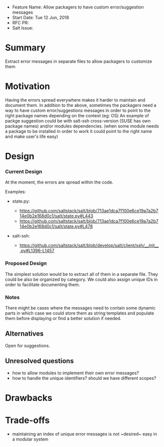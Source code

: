 - Feature Name: Allow packagers to have custom error/suggestion messages
- Start Date: Tue 12 Jun, 2018
- RFC PR:
- Salt Issue:

# Summary
[summary]: #summary

Extract error messages in separate files to allow packagers to customize them

# Motivation
[motivation]: #motivation

Having the errors spread everywhere makes it harder to maintain and document them.
In addition to the above, sometimes the packagers need a way to have custom error/suggestions messages in order to point to the right package names depending on the context (eg: OS)
An example of packge suggestion could be with salt-ssh cross-version (SUSE has own package names) and/or modules dependencies.
(when some module needs a package to be installed in order to work it could point to the right name and make user's life easy)

# Design
[design]: #detailed-design

### Current Design

At the moment, the errors are spread within the code.

Examples:

- state.py:
    - https://github.com/saltstack/salt/blob/713ae1dca7f100e6ce19a7a2b714e0b2e168d0c1/salt/state.py#L443
    - https://github.com/saltstack/salt/blob/713ae1dca7f100e6ce19a7a2b714e0b2e168d0c1/salt/state.py#L478

- salt-ssh:
    - https://github.com/saltstack/salt/blob/develop/salt/client/ssh/__init__.py#L1396-L1457

### Proposed Design

The simplest solution would be to extract all of them in a separate file.
They could be also be organized by category.
We could also assign unique IDs in order to facilitate documenting them.

### Notes

There might be cases where the messages need to contain some dynamic parts in which case we could store them as string templates and populate them before displaying or find a better solution if needed.

## Alternatives
[alternatives]: #alternatives

Open for suggestions.

## Unresolved questions
[unresolved]: #unresolved-questions

- how to allow modules to implement their own error messages?
- how to handle the unique identifiers? should we have different scopes?

# Drawbacks
[drawbacks]: #drawbacks


# Trade-offs

- maintaining an index of unique error messages is not ~desired~ easy in a modular system

